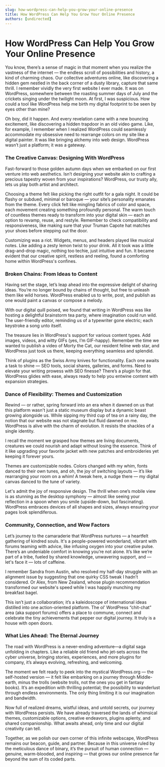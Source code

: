 ```yaml
---
slug: how-wordpress-can-help-you-grow-your-online-presence
title: How WordPress Can Help You Grow Your Online Presence
authors: [undirected]
---
```



# How WordPress Can Help You Grow Your Online Presence

You know, there’s a sense of magic in that moment when you realize the vastness of the internet — the endless scroll of possibilities and history, a kind of charming chaos. Our collective adventures online, like discovering a hidden gem nestled in the back corner of a dusty library, capture that same thrill. I remember vividly the very first website I ever made. It was on WordPress, somewhere between the roasting summer days of July and the crickets singing under the twilight moon. At first, I was suspicious. How could a tool like WordPress help me birth my digital footprint to be seen by eyes other than mine?

Oh boy, did it happen. And every revelation came with a new bouncing excitement, like discovering a hidden trapdoor in an old video game. Like, for example, I remember when I realized WordPress could seamlessly accommodate my obsessive need to rearrange colors on my site like a digital painter. It was like bringing alchemy into web design. WordPress wasn’t just a platform; it was a gateway.

### The Creative Canvas: Designing With WordPress

Fast-forward to those golden autumn days when we embarked on our first venture into web aesthetics. Isn’t designing your website akin to crafting a precious tapestry woven from your inspirations? WordPress, our trusty ally, lets us play both artist and architect.

Choosing a theme felt like picking the right outfit for a gala night. It could be flashy or subdued, minimal or baroque — your site’s personality emanates from the theme. Every click felt like mingling fabrics of color and space, each movement creating something profoundly personal. The warm touch of countless themes ready to transform into your digital skin — each an option to revamp, reuse, and restyle. Remember to check compatibility and responsiveness, like making sure that your Truman Capote hat matches your shoes before stepping out the door.

Customizing was a riot. Widgets, menus, and headers played like musical notes. Like adding a zesty lemon twist to your drink. All it took was a little drag-and-drop magic, nothing too techie, just intuitive and fun. It became evident that our creative spirit, restless and reeling, found a comforting home within WordPress's confines.

### Broken Chains: From Ideas to Content

Having set the stage, let’s leap ahead into the expressive delight of sharing ideas. You’re no longer bound by chains of thought, but free to unleash them like wild horses. WordPress enabled us to write, post, and publish as one would paint a canvas or compose a melody.

With our digital quill poised, we found that writing in WordPress was like hosting a delightful brainstorm tea party, where imagination could run wild. The user-friendly editor, reminding us of a typewriter gone electric; each keystroke a song unto itself.

The treasure lies in WordPress's support for various content types. Add images, videos, and witty GIFs (yes, I’m GIF-happy). Remember the time we wanted to publish a video of Morty the Cat, our resident feline web star, and WordPress just took us there, keeping everything seamless and splendid.

Think of plugins as the Swiss Army knives for functionality. Each one awaits a task to shine — SEO tools, social shares, galleries, and forms. Need to elevate your writing prowess with SEO finesse? There’s a plugin for that. WordPress glides with ease, always ready to help you entwine content with expansion strategies.

### Dance of Flexibility: Themes and Customization

Rewind — or rather, spring forward into an era when it dawned on us that this platform wasn't just a static museum display but a dynamic beast growing alongside us. While sipping my third cup of tea on a rainy day, the notion that our website was not stagnate but fluid dawned on me. WordPress is alive with the charm of evolution. It resists the shackles of a single identity.

I recall the moment we grasped how themes are living documents, creatures we could nourish and adapt without losing the essence. Think of it like upgrading your favorite jacket with new patches and embroideries yet keeping it forever yours.

Themes are customizable nodes. Colors changed with my whim, fonts danced to their own tunes, and oh, the joy of switching layouts — it’s like rearranging your room on a whim! A tweak here, a nudge there — my digital canvas danced to the tune of variety.

Let's admit the joy of responsive design. The thrill when one’s mobile view is as stunning as the desktop symphony — almost like seeing your reflection in a spoon when you smile (upside-down, but fascinating). WordPress embraces devices of all shapes and sizes, always ensuring your pages look splendiferous.

### Community, Connection, and Wow Factors

Let’s journey to the camaraderie that WordPress nurtures — a heartfelt gathering of kindred souls. It's a people-powered wonderland, vibrant with forums teaming with advice, like infusing oxygen into your creative pulse. There’s an undeniable comfort in knowing you’re not alone. It’s like we’re part of a tribe, fueled by shared knowledge, unwavering support, and — let's face it — lots of caffeine.

I remember Sandra from Austin, who resolved my half-day struggle with an alignment issue by suggesting that one quirky CSS tweak I hadn’t considered. Or Alex, from New Zealand, whose plugin recommendation transformed our website's speed while I was happily munching my breakfast bagel.

This isn’t just a collaboration; it’s a kaleidoscope of international ideas distilled into one action-oriented platform. The ol’ WordPress “chit-chat” area (aka support forums) offers a place to commune, connect and celebrate the tiny achievements that pepper our digital journey. It truly is a house with open doors.

### What Lies Ahead: The Eternal Journey

The road with WordPress is a never-ending adventure—a digital saga unfolding in chapters. Like a reliable old friend who jet-sets across the cyber universe, bringing stories, experiences, and more plugins for company, it’s always evolving, refreshing, and welcoming.

The moment we felt ready to peek into the mystical WordPress.org — the self-hosted version — it felt like embarking on a journey through Middle-earth, minus the trolls (website trolls, not the ones you get in fantasy books). It’s an expedition with thrilling potential; the possibility to wanderlust through endless environments. The only thing limiting it is our imagination and bandwidth.

Now full of realized dreams, wistful ideas, and untold secrets, our journey with WordPress persists. We have already traversed the lands of whimsical themes, customizable options, creative endeavors, plugins aplenty, and shared companionship. What awaits ahead, only time and our digital creativity can tell.

Together, as we polish our own corner of this infinite webscape, WordPress remains our beacon, guide, and partner. Because in this universe ruled by the meticulous dance of binary, it’s the pursuit of human connection — genuine, warm-blooded, and inspiring — that grows our online presence far beyond the sum of its coded parts.